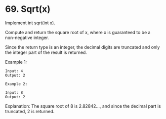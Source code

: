 # 69. Sqrt(x)

Implement int sqrt(int x).

Compute and return the square root of x, where x is guaranteed to be a non-negative integer.

Since the return type is an integer, the decimal digits are truncated and only the integer part of the result is returned.

Example 1:
```
Input: 4
Output: 2
```
```
Example 2:

Input: 8
Output: 2
```
Explanation: The square root of 8 is 2.82842..., and since 
             the decimal part is truncated, 2 is returned.
